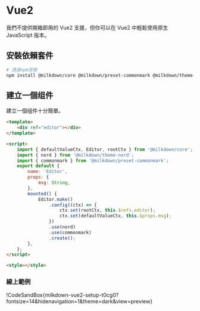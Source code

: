 # Vue2

我們不提供開箱即用的 Vue2 支援，但你可以在 Vue2 中輕鬆使用原生 JavaScript 版本。

## 安裝依賴套件

```bash
# 透過npm安裝
npm install @milkdown/core @milkdown/preset-commonmark @milkdown/theme-nord
```

## 建立一個组件

建立一個组件十分簡單。

```html
<template>
    <div ref="editor"></div>
</template>

<script>
    import { defaultValueCtx, Editor, rootCtx } from '@milkdown/core';
    import { nord } from '@milkdown/theme-nord';
    import { commonmark } from '@milkdown/preset-commonmark';
    export default {
        name: 'Editor',
        props: {
            msg: String,
        },
        mounted() {
            Editor.make()
                .config((ctx) => {
                    ctx.set(rootCtx, this.$refs.editor);
                    ctx.set(defaultValueCtx, this.$props.msg);
                })
                .use(nord)
                .use(commonmark)
                .create();
        },
    };
</script>

<style></style>
```

### 線上範例

!CodeSandBox{milkdown-vue2-setup-t0cg0?fontsize=14&hidenavigation=1&theme=dark&view=preview}
